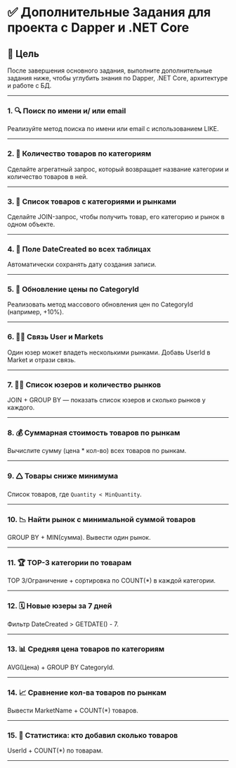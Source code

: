 # ✅ Дополнительные Задания для проекта с Dapper и .NET Core

## 🎯 Цель

После завершения основного задания, выполните дополнительные задания ниже, чтобы углубить знания по Dapper, .NET Core, архитектуре и работе с БД.

---

### 1. 🔍 Поиск по имени и/ или email

Реализуйте метод поиска по имени или email с использованием LIKE.

---

### 2. 🧼 Количество товаров по категориям

Сделайте агрегатный запрос, который возвращает название категории и количество товаров в ней.

---

### 3. 📜 Список товаров с категориями и рынками

Сделайте JOIN-запрос, чтобы получить товар, его категорию и рынок в одном объекте.

---

### 4. 📆 Поле DateCreated во всех таблицах

Автоматически сохранять дату создания записи.

---

### 5. 🔄 Обновление цены по CategoryId

Реализовать метод массового обновления цен по CategoryId (например, +10%).

---

### 6. 🧑‍💼 Связь User и Markets

Один юзер может владеть несколькими рынками. Добавь UserId в Market и отрази связь.

---

### 7. 🕵️‍♂️ Список юзеров и количество рынков

JOIN + GROUP BY — показать список юзеров и сколько рынков у каждого.

---

### 8. 💰 Суммарная стоимость товаров по рынкам

Вычислите сумму (цена \* кол-во) всех товаров по рынкам.

---

### 9. 🛆 Товары сниже минимума

Список товаров, где `Quantity < MinQuantity`.

---

### 10. 📉 Найти рынок с минимальной суммой товаров

GROUP BY + MIN(сумма). Вывести один рынок.

---

### 11. 🏆 TOP-3 категории по товарам

TOP 3/Ограничение + сортировка по COUNT(\*) в каждой категории.

---

### 12. 🗓️ Новые юзеры за 7 дней

Фильтр DateCreated > GETDATE() - 7.

---

### 13. 📊 Средняя цена товаров по категориям

AVG(Цена) + GROUP BY CategoryId.

---

### 14. 📈 Сравнение кол-ва товаров по рынкам

Вывести MarketName + COUNT(\*) товаров.

---

### 15. 📃 Статистика: кто добавил сколько товаров

UserId + COUNT(\*) по товарам.

---